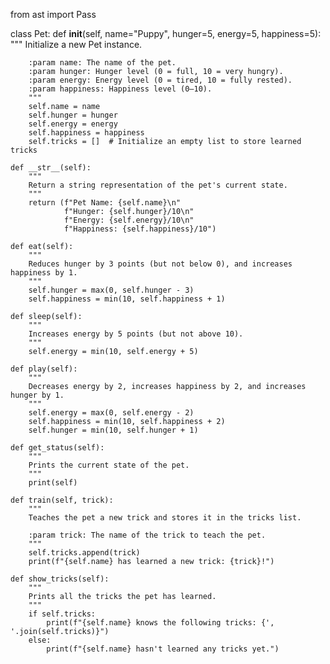 from ast import Pass


class Pet:
    def __init__(self, name="Puppy", hunger=5, energy=5, happiness=5):
        """
        Initialize a new Pet instance.
        
        :param name: The name of the pet.
        :param hunger: Hunger level (0 = full, 10 = very hungry).
        :param energy: Energy level (0 = tired, 10 = fully rested).
        :param happiness: Happiness level (0–10).
        """
        self.name = name
        self.hunger = hunger
        self.energy = energy
        self.happiness = happiness
        self.tricks = []  # Initialize an empty list to store learned tricks

    def __str__(self):
        """
        Return a string representation of the pet's current state.
        """
        return (f"Pet Name: {self.name}\n"
                f"Hunger: {self.hunger}/10\n"
                f"Energy: {self.energy}/10\n"
                f"Happiness: {self.happiness}/10")

    def eat(self):
        """
        Reduces hunger by 3 points (but not below 0), and increases happiness by 1.
        """
        self.hunger = max(0, self.hunger - 3)
        self.happiness = min(10, self.happiness + 1)

    def sleep(self):
        """
        Increases energy by 5 points (but not above 10).
        """
        self.energy = min(10, self.energy + 5)

    def play(self):
        """
        Decreases energy by 2, increases happiness by 2, and increases hunger by 1.
        """
        self.energy = max(0, self.energy - 2)
        self.happiness = min(10, self.happiness + 2)
        self.hunger = min(10, self.hunger + 1)

    def get_status(self):
        """
        Prints the current state of the pet.
        """
        print(self)

    def train(self, trick):
        """
        Teaches the pet a new trick and stores it in the tricks list.
        
        :param trick: The name of the trick to teach the pet.
        """
        self.tricks.append(trick)
        print(f"{self.name} has learned a new trick: {trick}!")

    def show_tricks(self):
        """
        Prints all the tricks the pet has learned.
        """
        if self.tricks:
            print(f"{self.name} knows the following tricks: {', '.join(self.tricks)}")
        else:
            print(f"{self.name} hasn't learned any tricks yet.")
